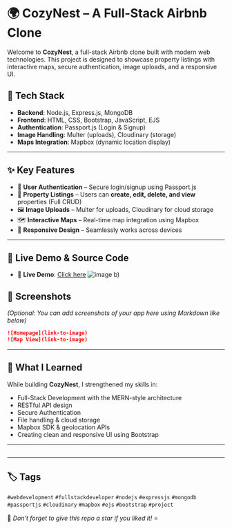 
# 🌍 CozyNest – A Full-Stack Airbnb Clone

Welcome to **CozyNest**, a full-stack Airbnb clone built with modern web technologies. This project is designed to showcase property listings with interactive maps, secure authentication, image uploads, and a responsive UI.

## 🔧 Tech Stack

- **Backend**: Node.js, Express.js, MongoDB
- **Frontend**: HTML, CSS, Bootstrap, JavaScript, EJS
- **Authentication**: Passport.js (Login & Signup)
- **Image Handling**: Multer (uploads), Cloudinary (storage)
- **Maps Integration**: Mapbox (dynamic location display)

---

## ✨ Key Features

- 🔐 **User Authentication** – Secure login/signup using Passport.js
- 🏡 **Property Listings** – Users can **create, edit, delete, and view** properties (Full CRUD)
- 🖼️ **Image Uploads** – Multer for uploads, Cloudinary for cloud storage
- 🗺️ **Interactive Maps** – Real-time map integration using Mapbox
- 📱 **Responsive Design** – Seamlessly works across devices

---

## 🚀 Live Demo & Source Code

- 🔗 **Live Demo**: [Click here](https://major-project-1-wwsm.onrender.com/listings)
![image](https://github.com/user-attachments/assets/44021509-74c4-479e-bbc5-124e9252a80c)
b)



## 📸 Screenshots

*(Optional: You can add screenshots of your app here using Markdown like below)*

```markdown
![Homepage](link-to-image)
![Map View](link-to-image)
```

---

## 🧠 What I Learned

While building **CozyNest**, I strengthened my skills in:

- Full-Stack Development with the MERN-style architecture
- RESTful API design
- Secure Authentication
- File handling & cloud storage
- Mapbox SDK & geolocation APIs
- Creating clean and responsive UI using Bootstrap

---

##

---

## 🏷️ Tags

`#webdevelopment` `#fullstackdeveloper` `#nodejs` `#expressjs` `#mongodb`\
`#passportjs` `#cloudinary` `#mapbox` `#ejs` `#bootstrap` `#project`



🌟 *Don’t forget to give this repo a star if you liked it!* ⭐

